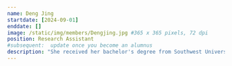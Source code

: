 ```yaml
---
name: Deng Jing
startdate: [2024-09-01]
enddate: []
image: /static/img/members/Dengjing.jpg #365 x 365 pixels, 72 dpi
position: Research Assistant
#subsequent:  update once you become an alumnus
description: "She received her bachelor's degree from Southwest University of Science and Technology and her master's degree from Yanbian University. During her master's studies, she spent two years as an exchange student at the Institute of Cardiopulmonary Research, Capital Medical University. Her major is Biochemistry and Molecular Biology. She is currently working as a research assistant in Professor Zhang's group, focusing on molecular experiments and animal studies."
---
```

